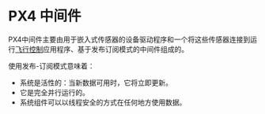 # PX4 中间件

PX4中间件主要由用于嵌入式传感器的设备驱动程序和一个将这些传感器连接到运行[飞行控制](concept-flight-stack.md)应用程序、基于发布订阅模式的中间件组成的。
 
使用发布-订阅模式意味着：

  * 系统是活性的：当新数据可用时，它将立即更新。
  * 它是完全并行运行的。
  * 系统组件可以以线程安全的方式在任何地方使用数据。
